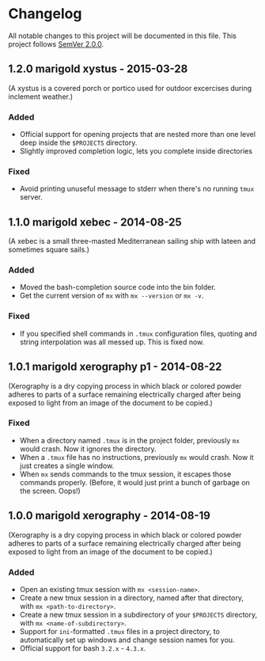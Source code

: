 # Changelog
All notable changes to this project will be documented in this file.
This project follows [SemVer 2.0.0](http://www.semver.org).

## 1.2.0 marigold xystus - 2015-03-28
(A xystus is a covered porch or portico used for outdoor excercises during inclement weather.)

### Added
- Official support for opening projects that are nested more than one level deep inside the `$PROJECTS` directory.
- Slightly improved completion logic, lets you complete inside directories

### Fixed
- Avoid printing unuseful message to stderr when there's no running `tmux` server.

## 1.1.0 marigold xebec - 2014-08-25
(A xebec is a small three-masted Mediterranean sailing ship with lateen and sometimes square sails.)

### Added
- Moved the bash-completion source code into the bin folder.
- Get the current version of `mx` with `mx --version` or `mx -v`.

### Fixed
- If you specified shell commands in `.tmux` configuration files, quoting and string interpolation was all messed up. This is fixed now.

## 1.0.1 marigold xerography p1 - 2014-08-22
(Xerography is a dry copying process in which black or colored powder adheres to parts of a surface remaining electrically charged after being exposed to light from an image of the document to be copied.)

### Fixed
- When a directory named `.tmux` is in the project folder, previously `mx` would crash. Now it ignores the directory.
- When a `.tmux` file has no instructions, previously `mx` would crash. Now it just creates a single window.
- When `mx` sends commands to the tmux session, it escapes those commands properly. (Before, it would just print a bunch of garbage on the screen. Oops!)

## 1.0.0 marigold xerography - 2014-08-19
(Xerography is a dry copying process in which black or colored powder adheres to parts of a surface remaining electrically charged after being exposed to light from an image of the document to be copied.)

### Added
- Open an existing tmux session with `mx <session-name>`.
- Create a new tmux session in a directory, named after that directory, with `mx <path-to-directory>`.
- Create a new tmux session in a subdirectory of your `$PROJECTS` directory, with `mx <name-of-subdirectory>`.
- Support for `ini`-formatted `.tmux` files in a project directory, to automatically set up windows and change session names for you.
- Official support for bash `3.2.x` - `4.3.x`.

